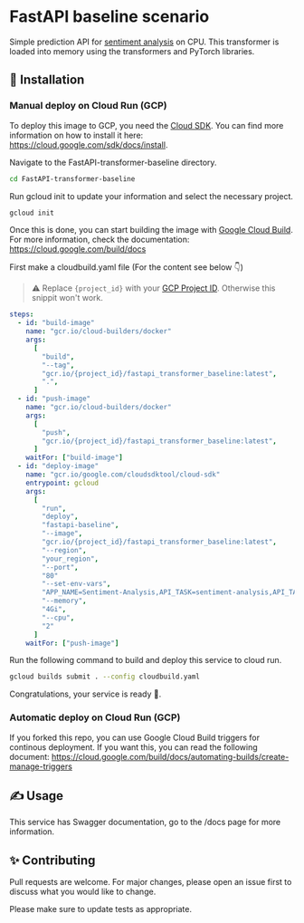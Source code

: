 # FastAPI baseline scenario

Simple prediction API for [sentiment analysis](https://huggingface.co/cardiffnlp/twitter-roberta-base-sentiment) on CPU.
This transformer is loaded into memory using the transformers and PyTorch libraries.

## 💾 Installation

### Manual deploy on Cloud Run (GCP)

To deploy this image to GCP, you need the [Cloud SDK](https://cloud.google.com/sdk). You can find more information on how to install it here: https://cloud.google.com/sdk/docs/install.

Navigate to the FastAPI-transformer-baseline directory.

```bash
cd FastAPI-transformer-baseline
```

Run gcloud init to update your information and select the necessary project.

```bash
gcloud init
```

Once this is done, you can start building the image with [Google Cloud Build](https://cloud.google.com/build). For more information, check the documentation: https://cloud.google.com/build/docs

First make a cloudbuild.yaml file (For the content see below 👇)

> ⚠️ Replace `{project_id}` with your [GCP Project ID](https://cloud.google.com/resource-manager/docs/creating-managing-projects). Otherwise this snippit won't work.

```yaml
steps:
  - id: "build-image"
    name: "gcr.io/cloud-builders/docker"
    args:
      [
        "build",
        "--tag",
        "gcr.io/{project_id}/fastapi_transformer_baseline:latest",
        ".",
      ]
  - id: "push-image"
    name: "gcr.io/cloud-builders/docker"
    args:
      [
        "push",
        "gcr.io/{project_id}/fastapi_transformer_baseline:latest",
      ]
    waitFor: ["build-image"]
  - id: "deploy-image"
    name: "gcr.io/google.com/cloudsdktool/cloud-sdk"
    entrypoint: gcloud
    args:
      [
        "run",
        "deploy",
        "fastapi-baseline",
        "--image",
        "gcr.io/{project_id}/fastapi_transformer_baseline:latest",
        "--region",
        "your_region",
        "--port",
        "80"
        "--set-env-vars",
        "APP_NAME=Sentiment-Analysis,API_TASK=sentiment-analysis,API_TASK_MODEL=distilbert-base-uncased-finetuned-sst-2-english",
        "--memory",
        "4Gi",
        "--cpu",
        "2"
      ]
    waitFor: ["push-image"]

```

Run the following command to build and deploy this service to cloud run.

```bash
gcloud builds submit . --config cloudbuild.yaml
```

Congratulations, your service is ready 🥳.

### Automatic deploy on Cloud Run (GCP)

If you forked this repo, you can use Google Cloud Build triggers for continous deployment. If you want this, you can read the following document: https://cloud.google.com/build/docs/automating-builds/create-manage-triggers

## ✍️ Usage

This service has Swagger documentation, go to the /docs page for more information.

## ✨ Contributing

Pull requests are welcome. For major changes, please open an issue first to discuss what you would like to change.

Please make sure to update tests as appropriate.
